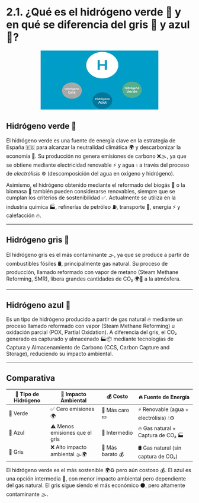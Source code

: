 # 2.1. ¿Qué es el hidrógeno verde 💚 y en qué se diferencia del gris 🖤 y azul 💙?


<p align="center">
  <img src="/img/hidrogeno.jpeg" alt="![hidrogeno](img/hidrogeno.jpeg)" />
</p>  


## **Hidrógeno verde 💚**
  
El hidrógeno verde es una fuente de energía clave en la estrategia de España 🇪🇸 para alcanzar la neutralidad climática 🌍 y descarbonizar la economía 🔋. Su producción no genera emisiones de carbono ❌🌫️, ya que se obtiene mediante electricidad renovable ⚡ y agua 💧 a través del proceso de *electrólisis* ⚙️ (descomposición del agua en oxígeno y hidrógeno).

Asimismo, el hidrógeno obtenido mediante el reformado del biogás 🌾 o la biomasa 🍃 también pueden considerarse renovables, siempre que se cumplan los criterios de sostenibilidad ✅.
Actualmente se utiliza en la industria química 🏭, refinerías de petróleo ⛽, transporte 🚆, energía ⚡ y calefacción 🔥.

---
## **Hidrógeno gris 🖤**

 El hidrógeno gris es el más contaminante 🌫️, ya que se produce a partir de combustibles fósiles 🛢️, principalmente gas natural. Su proceso de producción, llamado reformado con vapor de metano (Steam Methane Reforming, SMR), libera grandes cantidades de CO₂ 🌍💨 a la atmósfera. 

--- 
## **Hidrógeno azul 💙**

  Es un tipo de hidrógeno producido a partir de gas natural 🔥 mediante un proceso llamado reformado con vapor (Steam Methane Reforming) u oxidación parcial (POX, Partial Oxidation). A diferencia del gris, el CO₂ generado es capturado y almacenado 🏭📦 mediante tecnologías de Captura y Almacenamiento de Carbono (CCS, Carbon Capture and Storage), reduciendo su impacto ambiental.

---
## Comparativa

| 🔹 Tipo de Hidrógeno | 🌱 Impacto Ambiental | 💰 Costo | 🔥 Fuente de Energía
|---|---|---|---|
| 💚 Verde | ✅ Cero emisiones 🌍 | 🔺 Más caro 💵 | ⚡ Renovable (agua + electrólisis) 💧⚙️ |
| 💙 Azul | ⚠️ Menos emisiones que el gris  | 🔹 Intermedio | 🔥 Gas natural + Captura de CO₂ 🏭 |
| 🖤 Gris | ❌ Alto impacto ambiental 🌫️🌍 | 🔻 Más barato 💰 | 🛢️ Gas natural (sin captura de CO₂) |

  
El hidrógeno verde es el más sostenible 🌍♻️ pero aún costoso 💰. El azul es una opción intermedia 🔵, con menor impacto ambiental pero dependiente del gas natural. El gris sigue siendo el más económico ⚫, pero altamente contaminante 🌫️.
